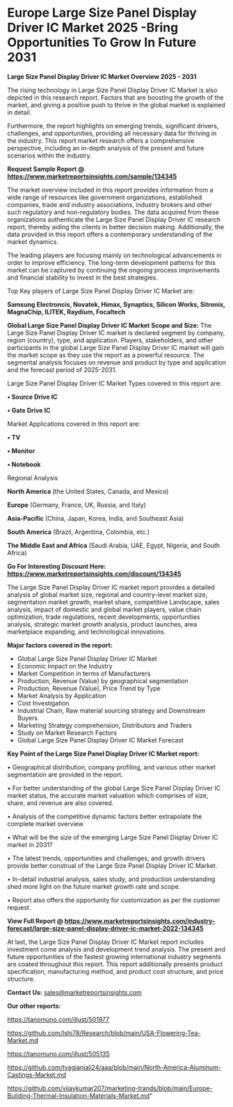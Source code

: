 # Europe Large Size Panel Display Driver IC Market 2025 -Bring Opportunities To Grow In Future 2031

<Strong> Large Size Panel Display Driver IC Market Overview 2025 - 2031</strong>

The rising technology in Large Size Panel Display Driver IC Market is also depicted in this research report. Factors that are boosting the growth of the market, and giving a positive push to thrive in the global market is explained in detail.

Furthermore, the report highlights on emerging trends, significant drivers, challenges, and opportunities, providing all necessary data for thriving in the industry. This report market research offers a comprehensive perspective, including an in-depth analysis of the present and future scenarios within the industry.

<strong>Request Sample Report @ <a href=https://www.marketreportsinsights.com/sample/134345>https://www.marketreportsinsights.com/sample/134345</a></strong>

The market overview included in this report provides information from a wide range of resources like government organizations, established companies, trade and industry associations, industry brokers and other such regulatory and non-regulatory bodies. The data acquired from these organizations authenticate the Large Size Panel Display Driver IC research report, thereby aiding the clients in better decision making. Additionally, the data provided in this report offers a contemporary understanding of the market dynamics.

The leading players are focusing mainly on technological advancements in order to improve efficiency. The long-term development patterns for this market can be captured by continuing the ongoing process improvements and financial stability to invest in the best strategies.

Top Key players of Large Size Panel Display Driver IC Market are:

<strong>Samsung Electroncis, Novatek, Himax, Synaptics, Silicon Works, Sitronix, MagnaChip, ILITEK, Raydium, Focaltech</strong>

<strong><b>Global Large Size Panel Display Driver IC Market Scope and Size:</b></strong>
The Large Size Panel Display Driver IC market is declared segment by company, region (country), type, and application. Players, stakeholders, and other participants in the global Large Size Panel Display Driver IC market will gain the market scope as they use the report as a powerful resource. The segmental analysis focuses on revenue and product by type and application and the forecast period of 2025-2031.

Large Size Panel Display Driver IC Market Types covered in this report are:

<strong>• Source Drive IC

• Gate Drive IC</strong>

Market Applications covered in this report are:

<strong>• TV

• Monitor

• Notebook</strong> 

Regional Analysis

<strong>North America</strong> (the United States, Canada, and Mexico)

<strong>Europe</strong> (Germany, France, UK, Russia, and Italy)

<strong>Asia-Pacific</strong> (China, Japan, Korea, India, and Southeast Asia)

<strong>South America</strong> (Brazil, Argentina, Colombia, etc.)

<strong>The Middle East and Africa</strong> (Saudi Arabia, UAE, Egypt, Nigeria, and South Africa)

<strong>Go For Interesting Discount Here: <a href=https://www.marketreportsinsights.com/discount/134345>https://www.marketreportsinsights.com/discount/134345</a></strong>

The Large Size Panel Display Driver IC market report provides a detailed analysis of global market size, regional and country-level market size, segmentation market growth, market share, competitive Landscape, sales analysis, impact of domestic and global market players, value chain optimization, trade regulations, recent developments, opportunities analysis, strategic market growth analysis, product launches, area marketplace expanding, and technological innovations.

<strong><b>Major factors covered in the report:</b></strong>
<ul>
  <li>Global Large Size Panel Display Driver IC Market </li>
  <li>Economic Impact on the Industry</li>
  <li>Market Competition in terms of Manufacturers</li>
  <li>Production, Revenue (Value) by geographical segmentation</li>
  <li>Production, Revenue (Value), Price Trend by Type</li>
  <li>Market Analysis by Application</li>
  <li>Cost Investigation</li>
  <li>Industrial Chain, Raw material sourcing strategy and Downstream Buyers</li>
  <li>Marketing Strategy comprehension, Distributors and Traders</li>
  <li>Study on Market Research Factors</li>
  <li>Global Large Size Panel Display Driver IC Market Forecast</li>
</ul>

<strong><b>Key Point of the Large Size Panel Display Driver IC Market report:</b></strong>

• Geographical distribution, company profiling, and various other market segmentation are provided in the report.

• For better understanding of the global Large Size Panel Display Driver IC market status, the accurate market valuation which comprises of size, share, and revenue are also covered.

• Analysis of the competitive dynamic factors better extrapolate the complete market overview

• What will be the size of the emerging Large Size Panel Display Driver IC market in 2031?

• The latest trends, opportunities and challenges, and growth drivers provide better construal of the Large Size Panel Display Driver IC Market.

• In-detail industrial analysis, sales study, and production understanding shed more light on the future market growth rate and scope.

• Report also offers the opportunity for customization as per the customer request.

<strong><b>View Full Report @ <a href=https://www.marketreportsinsights.com/industry-forecast/large-size-panel-display-driver-ic-market-2022-134345>https://www.marketreportsinsights.com/industry-forecast/large-size-panel-display-driver-ic-market-2022-134345</a></b></strong>


At last, the Large Size Panel Display Driver IC Market report includes investment come analysis and development trend analysis. The present and future opportunities of the fastest growing international industry segments are coated throughout this report. This report additionally presents product specification, manufacturing method, and product cost structure, and price structure.

<strong>Contact Us:</strong>
sales@marketreportsinsights.com

<strong>Our other reports:</strong>

<a href=https://tanomuno.com/illust/501977>https://tanomuno.com/illust/501977</a>

<a href=https://github.com/Ishi78/Research/blob/main/USA-Flowering-Tea-Market.md>https://github.com/Ishi78/Research/blob/main/USA-Flowering-Tea-Market.md</a>

<a href=https://tanomuno.com/illust/505135>https://tanomuno.com/illust/505135</a>

<a href=https://github.com/tyagianjali24/aaa/blob/main/North-America-Aluminum-Castings-Market.md>https://github.com/tyagianjali24/aaa/blob/main/North-America-Aluminum-Castings-Market.md</a>

<a href=https://github.com/vijaykumar207/marketing-trands/blob/main/Europe-Building-Thermal-Insulation-Materials-Market.md>https://github.com/vijaykumar207/marketing-trands/blob/main/Europe-Building-Thermal-Insulation-Materials-Market.md</a>"
